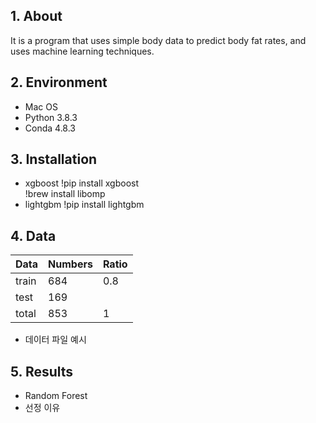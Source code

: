 ## 1. About
It is a program that uses simple body data to predict body fat rates, and uses machine learning techniques.

## 2. Environment
- Mac OS
- Python 3.8.3
- Conda 4.8.3

## 3. Installation
- xgboost
    !pip install xgboost<br/>
    !brew install libomp
- lightgbm
    !pip install lightgbm

## 4. Data
|Data|Numbers|Ratio|
|---|---|---|
|train|684|0.8|
|test|169||0.2|
|total|853|1|
- 데이터 파일 예시

## 5. Results
- Random Forest
- 선정 이유